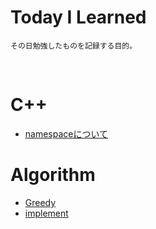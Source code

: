 # Today I Learned
```
その日勉強したものを記録する目的。
```
<br>

# C++
* [namespaceについて](./C++/namespace.md)

# Algorithm
* [Greedy](./algorithm/greedy.md)
* [implement](./algorithm/implement.md)